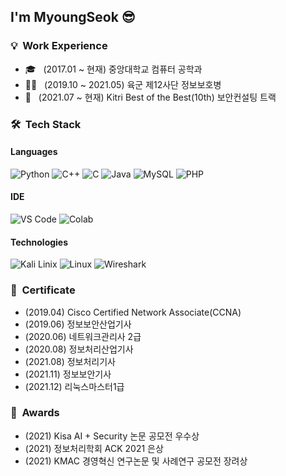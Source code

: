 <h2> I'm MyoungSeok 😎</h2>

<h3> 💡 &nbsp;Work Experience </h3>

- 🎓 &nbsp; (2017.01 ~ 현재) 중앙대학교 컴퓨터 공학과
- 👨‍💻 &nbsp; (2019.10 ~ 2021.05) 육군 제12사단 정보보호병
- 🌱 &nbsp; (2021.07 ~ 현재) Kitri Best of the Best(10th) 보안컨설팅 트랙

<h3> 🛠 &nbsp;Tech Stack</h3>


#### Languages
  ![Python](https://img.shields.io/badge/-Python-00498c?style=for-the-badge&logo=Python&logoColor=white)
  ![C++](https://img.shields.io/badge/-C++-44649f?style=for-the-badge&logo=c%2b%2b&logoColor=white)
  ![C](https://img.shields.io/badge/-C-6c80b2?style=for-the-badge&logo=c&logoColor=white)
  ![Java](https://img.shields.io/badge/-Java-919ec5?style=for-the-badge&logo=java&logoColor=white)
  ![MySQL](https://img.shields.io/badge/-MySQL-b6bed8?style=for-the-badge&logo=MySQL&logoColor=white)
  ![PHP](https://img.shields.io/badge/-PHP-dadeeb?style=for-the-badge&logo=PHP&logoColor=white)
  
#### IDE
  ![VS Code](https://img.shields.io/badge/VSCode-blue.svg?logo=visual-studio-code)
  ![Colab](https://img.shields.io/badge/Google%20Colab-orange.svg?logo=google%20colab)
  
#### Technologies
  ![Kali Linix](https://img.shields.io/badge/-Kali%20Linux-000?logo=Kali%20Linux&labelColor=ffffff)
  ![Linux](https://img.shields.io/badge/-Linux-000?logo=Linux&labelColor=ffffff&logoColor=red)
  ![Wireshark](https://img.shields.io/badge/-Wireshark-000?&logo=wireshark&logoColor=blue&labelColor=ffffff)

<h3> 📜 &nbsp;Certificate</h3>

- (2019.04) Cisco Certified Network Associate(CCNA)<br>
- (2019.06) 정보보안산업기사<br>
- (2020.06) 네트워크관리사 2급<br>
- (2020.08) 정보처리산업기사<br>
- (2021.08) 정보처리기사<br>
- (2021.11) 정보보안기사<br>
- (2021.12) 리눅스마스터1급<br>

<h3> 🏅 &nbsp;Awards</h3>

- (2021) Kisa AI + Security 논문 공모전 우수상 
- (2021) 정보처리학회 ACK 2021 은상 
- (2021) KMAC 경영혁신 연구논문 및 사례연구 공모전 장려상
